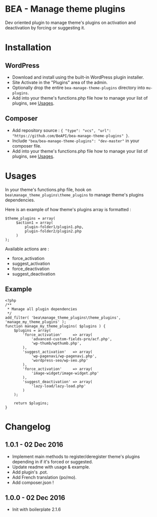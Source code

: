 # BEA - Manage theme plugins

Dev oriented plugin to manage theme's plugins on activation and deactivation by forcing or suggesting it.

# Installation

## WordPress

* Download and install using the built-in WordPress plugin installer.
* Site Activate in the "Plugins" area of the admin.
* Optionally drop the entire `bea-manage-theme-plugins` directory into `mu-plugins`.
* Add into your theme's functions.php file how to manage your list of plugins, see [Usages](https://github.com/BeAPI/bea-manage-theme-plugins#usages).

## Composer

* Add repository source : `{ "type": "vcs", "url": "https://github.com/BeAPI/bea-manage-theme-plugins" }`.
* Include `"bea/bea-manage-theme-plugins": "dev-master"` in your composer file.
* Add into your theme's functions.php file how to manage your list of plugins, see [Usages](https://github.com/BeAPI/bea-manage-theme-plugins#usages).

# Usages

In your theme's functions.php file, hook on `bea\manage_theme_plugins\theme_plugins` to manage theme's plugins dependencies.

Here is an example of how theme's plugins array is formatted :
```
$theme_plugins = array(
     $action1 = array(
         plugin-folder1/plugin1.php,
         plugin-folder2/plugin2.php
     )
);
```

Available actions are :
- force_activation
- suggest_activation
- force_deactivation
- suggest_deactivation

## Example

```
<?php
/**
 * Manage all plugin dependencies
 */
add_filter( 'bea\manage_theme_plugins\theme_plugins', 'manage_my_theme_plugins' );
function manage_my_theme_plugins( $plugins ) {
	$plugins = array(
		'force_activation'     => array(
			'advanced-custom-fields-pro/acf.php',
			'wp-thumb/wpthumb.php',
		),
		'suggest_activation'   => array(
			'wp-pagenavi/wp-pagenavi.php',
			'wordpress-seo/wp-seo.php'
		),
		'force_activation'     => array(
			'image-widget/image-widget.php'
		),
		'suggest_deactivation' => array(
			'lazy-load/lazy-load.php'
		)
	);

	return $plugins;
}
```


# Changelog ##

## 1.0.1 - 02 Dec 2016
* Implement main methods to register/deregister theme's plugins depending in if it's forced or suggested.
* Update readme with usage & example.
* Add plugin's .pot.
* Add French translation (po/mo).
* Add composer.json !

## 1.0.0 - 02 Dec 2016
* Init with boilerplate 2.1.6